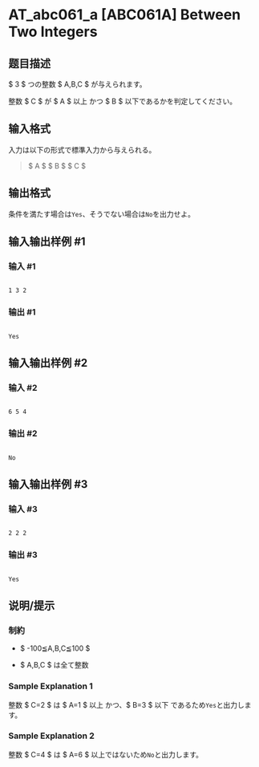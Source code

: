 # AT_abc061_a [ABC061A] Between Two Integers

## 题目描述

[problemUrl]: https://atcoder.jp/contests/abc061/tasks/abc061_a

$ 3 $ つの整数 $ A,B,C $ が与えられます。  
 整数 $ C $ が $ A $ 以上 かつ $ B $ 以下であるかを判定してください。

## 输入格式

入力は以下の形式で標準入力から与えられる。

> $ A $ $ B $ $ C $

## 输出格式

条件を満たす場合は`Yes`、そうでない場合は`No`を出力せよ。

## 输入输出样例 #1

### 输入 #1

```
1 3 2
```

### 输出 #1

```
Yes
```

## 输入输出样例 #2

### 输入 #2

```
6 5 4
```

### 输出 #2

```
No
```

## 输入输出样例 #3

### 输入 #3

```
2 2 2
```

### 输出 #3

```
Yes
```

## 说明/提示

### 制約

- $ -100≦A,B,C≦100 $
- $ A,B,C $ は全て整数

### Sample Explanation 1

整数 $ C=2 $ は $ A=1 $ 以上 かつ、$ B=3 $ 以下 であるため`Yes`と出力します。

### Sample Explanation 2

整数 $ C=4 $ は $ A=6 $ 以上ではないため`No`と出力します。